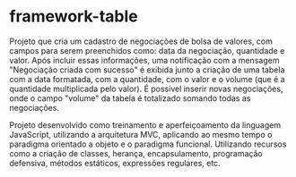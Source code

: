 # framework-table

Projeto que cria um cadastro de negociações de bolsa de valores, com campos para serem preenchidos como: data da negociação, quantidade e valor. Após incluir essas informações, uma notificação com a mensagem "Negociação criada com sucesso" é exibida junto a criação de uma tabela com a data formatada, com a quantidade, com o valor e o volume (que é a quantidade multiplicada pelo valor). É possível inserir novas negociações, onde o campo "volume" da tabela é totalizado somando todas as negociações.

Projeto desenvolvido como treinamento e aperfeiçoamento da linguagem JavaScript, utilizando a arquitetura MVC, aplicando ao mesmo tempo o paradigma orientado a objeto e o paradigma funcional. Utilizando recursos como a criação de classes, herança, encapsulamento, programação defensiva, métodos estáticos, expressões regulares, etc.
